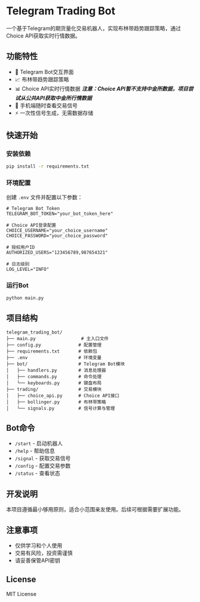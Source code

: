 # Telegram Trading Bot

一个基于Telegram的期货量化交易机器人，实现布林带趋势跟踪策略，通过Choice API获取实时行情数据。

## 功能特性

- 🤖 Telegram Bot交互界面
- 📈 布林带趋势跟踪策略
- 📊 Choice API实时行情数据 ***注意：Choice API暂不支持中金所数据，项目尝试从公共API获取中金所行情数据***
- 📱 手机端随时查看交易信号
- ⚡ 一次性信号生成，无需数据存储

## 快速开始

### 安装依赖

```bash
pip install -r requirements.txt
```

### 环境配置

创建 `.env` 文件并配置以下参数：

```env
# Telegram Bot Token
TELEGRAM_BOT_TOKEN="your_bot_token_here"

# Choice API登录配置
CHOICE_USERNAME="your_choice_username"
CHOICE_PASSWORD="your_choice_password"

# 授权用户ID
AUTHORIZED_USERS="123456789,987654321"

# 日志级别
LOG_LEVEL="INFO"
```

### 运行Bot

```bash
python main.py
```

## 项目结构

```
telegram_trading_bot/
├── main.py                 # 主入口文件
├── config.py              # 配置管理
├── requirements.txt       # 依赖包
├── .env                   # 环境变量
├── bot/                   # Telegram Bot模块
│   ├── handlers.py        # 消息处理器
│   ├── commands.py        # 命令处理
│   └── keyboards.py       # 键盘布局
├── trading/               # 交易模块
│   ├── choice_api.py      # Choice API接口
│   ├── bollinger.py       # 布林带策略
│   └── signals.py         # 信号计算与管理
```

## Bot命令

- `/start` - 启动机器人
- `/help` - 帮助信息
- `/signal` - 获取交易信号
- `/config` - 配置交易参数
- `/status` - 查看状态

## 开发说明

本项目遵循最小够用原则，适合小范围亲友使用。后续可根据需要扩展功能。

## 注意事项

- 仅供学习和个人使用
- 交易有风险，投资需谨慎
- 请妥善保管API密钥

## License

MIT License